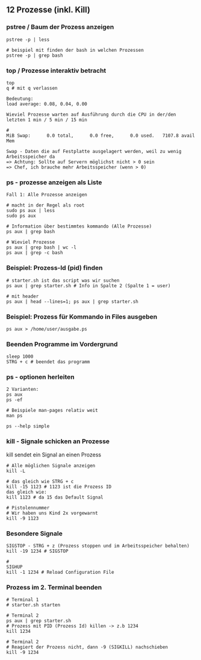 ## 12 Prozesse (inkl. Kill) 

### pstree / Baum der Prozess anzeigen 

```
pstree -p | less 

# beispiel mit finden der bash in welchen Prozessen
pstree -p | grep bash 
```

### top / Prozesse interaktiv betracht 

```
top 
q # mit q verlassen 
```

```
Bedeutung:
load average: 0.08, 0.04, 0.00

Wieviel Prozesse warten auf Ausführung durch die CPU in der/den letzten 1 min / 5 min / 15 min 
```

```
# 
MiB Swap:      0.0 total,      0.0 free,      0.0 used.   7107.8 avail Mem

Swap - Daten die auf Festplatte ausgelagert werden, weil zu wenig Arbeitsspeicher da 
=> Achtung: Sollte auf Servern möglichst nicht > 0 sein 
=> Chef, ich brauche mehr Arbeitsspeicher (wenn > 0) 

```

### ps - prozesse anzeigen als Liste 

```
Fall 1: Alle Prozesse anzeigen 

# macht in der Regel als root 
sudo ps aux | less
sudo ps aux 

# Information über bestimmtes kommando (Alle Prozesse)  
ps aux | grep bash

# Wieviel Prozesse 
ps aux | grep bash | wc -l
ps aux | grep -c bash
```

### Beispiel: Prozess-Id (pid) finden 

```
# starter.sh ist das script was wir suchen 
ps aux | grep starter.sh # Info in Spalte 2 (Spalte 1 = user) 

# mit header
ps aux | head --lines=1; ps aux | grep starter.sh
```

### Beispiel: Prozess für Kommando in Files ausgeben

```
ps aux > /home/user/ausgabe.ps 
```

### Beenden Programme im Vordergrund 

```
sleep 1000
STRG + c # beendet das programm 
```

### ps - optionen herleiten 

```
2 Varianten:
ps aux 
ps -ef 
```

```
# Beispiele man-pages relativ weit 
man ps 
```

```
ps --help simple 
```

### kill - Signale schicken an Prozesse

kill sendet ein Signal an einen Prozess

```
# Alle möglichen Signale anzeigen 
kill -L
```

```
# das gleich wie STRG + c 
kill -15 1123 # 1123 ist die Prozess ID 
das gleich wie:
kill 1123 # da 15 das Default Signal 
```

```
# Pistolennummer
# Wir haben uns Kind 2x vorgewarnt 
kill -9 1123 
```

### Besondere Signale 

```
SIGSTOP - STRG + z (Prozess stoppen und im Arbeitsspeicher behalten) 
kill -19 1234 # SIGSTOP 

#
SIGHUP 
kill -1 1234 # Reload Configuration File 
```

### Prozess im 2. Terminal beenden 

```
# Terminal 1 
# starter.sh starten 

# Terminal 2
ps aux | grep starter.sh 
# Prozess mit PID (Prozess Id) killen -> z.b 1234
kill 1234 

# Terminal 2
# Reagiert der Prozess nicht, dann -9 (SIGKILL) nachschieben
kill -9 1234 

